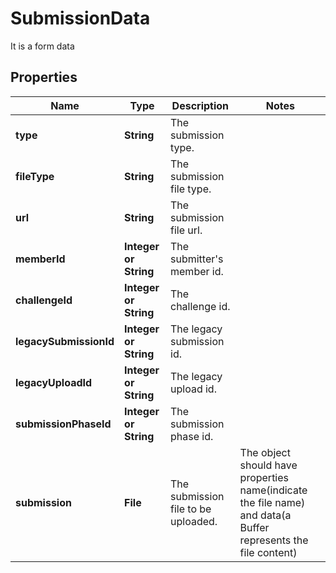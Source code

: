 # SubmissionData

It is a form data

## Properties

Name | Type | Description | Notes
------------ | ------------- | ------------- | -------------
**type** | **String** | The submission type. |
**fileType** | **String** | The submission file type. |
**url** | **String** | The submission file url. |
**memberId** | **Integer or String** | The submitter's member id. |
**challengeId** | **Integer or String** | The challenge id. |
**legacySubmissionId** | **Integer or String** | The legacy submission id. |
**legacyUploadId** | **Integer or String** | The legacy upload id. |
**submissionPhaseId** | **Integer or String** | The submission phase id. |
**submission** | **File** | The submission file to be uploaded. | The object should have properties name(indicate the file name) and data(a Buffer represents the file content)
